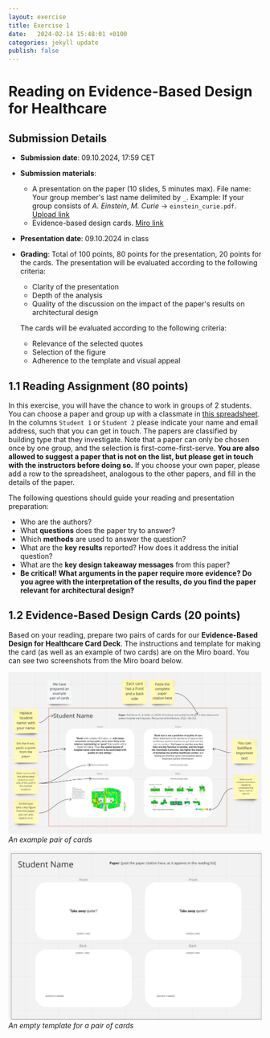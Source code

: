 ```yaml
---
layout: exercise
title: Exercise 1
date:   2024-02-14 15:48:01 +0100
categories: jekyll update
publish: false
---
```


# Reading on Evidence-Based Design for Healthcare

## Submission Details 
- **Submission date**: 09.10.2024, 17:59 CET
- **Submission materials**:
  - A presentation on the paper (10 slides, 5 minutes max). File name: Your group member's last name delimited by `_`. Example: If your group consists of _A. Einstein_, _M. Curie_ → `einstein_curie.pdf`. [Upload link](https://polybox.ethz.ch/index.php/s/tKy3eRKS3FyYmco)
  - Evidence-based design cards. [Miro link](https://miro.com/app/board/uXjVLbGz45M=/?share_link_id=184588752852)
- **Presentation date**: 09.10.2024 in class
- **Grading**: Total of 100 points, 80 points for the presentation, 20 points for the cards. The presentation will be evaluated according to the following criteria:
  - Clarity of the presentation
  - Depth of the analysis
  - Quality of the discussion on the impact of the paper's results on architectural design

  The cards will be evaluated according to the following criteria:
  - Relevance of the selected quotes
  - Selection of the figure
  - Adherence to the template and visual appeal

## 1.1 Reading Assignment (80 points)

In this exercise, you will have the chance to work in groups of 2 students.
You can choose a paper and group up with a classmate in [this spreadsheet](https://polybox.ethz.ch/index.php/s/7yLjTl4lTuGTXYC). In the columns `Student 1` or `Student 2` please indicate your name and email address, such that you can get in touch. The papers are classified by building type that they investigate. Note that a paper can only be chosen once by one group, and the selection is first-come-first-serve.
**You are also allowed to suggest a paper that is not on the list, but please get in touch with the instructors before doing so.**
If you choose your own paper, please add a row to the spreadsheet, analogous to the other papers, and fill in the details of the paper.

The following questions should guide your reading and presentation preparation:
  * Who are the authors?
  * What **questions** does the paper try to answer? 
  * Which **methods** are used to answer the question?
  * What are the **key results** reported? How does it address the initial question?
  * What are the **key design takeaway messages** from this paper? 
  * **Be critical! What arguments in the paper require more evidence?  Do you agree with the interpretation of the results, do you find the paper relevant for architectural design?**

## 1.2 Evidence-Based Design Cards (20 points)
Based on your reading, prepare two pairs of cards for our **Evidence-Based Design for Healthcare Card Deck**. 
The instructions and template for making the card (as well as an example of two cards) are on the Miro board.
You can see two screenshots from the Miro board below. 

![An example pair of cards](../assets/images/ExampleCard.jpg)
*An example pair of cards*

![An empty template for a pair of cards](../assets/images/TemplateCard.jpg)
*An empty template for a pair of cards*
